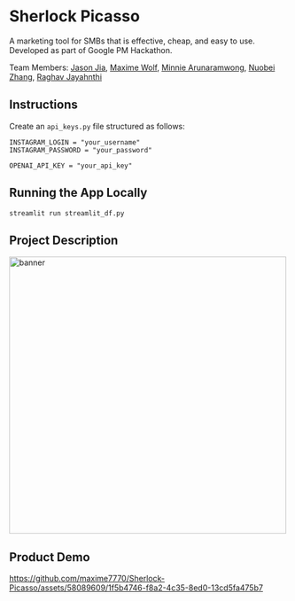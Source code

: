 # Sherlock Picasso

A marketing tool for SMBs that is effective, cheap, and easy to use. Developed as part of Google PM Hackathon.

Team Members: [Jason Jia](https://www.linkedin.com/in/jasonjiajs/), [Maxime Wolf](https://www.linkedin.com/in/maxime-wolf/), [Minnie Arunaramwong](https://www.linkedin.com/in/minnie-arunaramwong/), [Nuobei Zhang](https://www.linkedin.com/in/nuobeizhang/), [Raghav Jayahnthi](https://www.linkedin.com/in/rrmj/)

## Instructions

Create an `api_keys.py` file structured as follows:

```
INSTAGRAM_LOGIN = "your_username"
INSTAGRAM_PASSWORD = "your_password"

OPENAI_API_KEY = "your_api_key"
``````

## Running the App Locally

``` streamlit run streamlit_df.py ```



## Project Description

<img src="summary_slide.jpeg" alt="banner" height="500">

## Product Demo

https://github.com/maxime7770/Sherlock-Picasso/assets/58089609/1f5b4746-f8a2-4c35-8ed0-13cd5fa475b7

